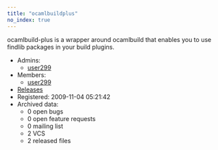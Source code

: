 ```yaml
---
title: "ocamlbuildplus"
no_index: true
---
```


ocamlbuild-plus is a wrapper around ocamlbuild that enables you to use  findlib packages in your build plugins.


* Admins:
  * [user299](/users/user299)
* Members:
  * [user299](/users/user299)
* [Releases](https://download.ocamlcore.org/ocamlbuildplus)
* Registered: 2009-11-04 05:21:42
* Archived data:
  * 0 open bugs
  * 0 open feature requests
  * 0 mailing list
  * 2 VCS
  * 2 released files
